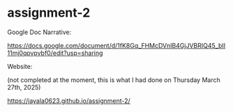 # assignment-2

Google Doc Narrative:

https://docs.google.com/document/d/1fK8Gq_FHMcDVnlB4GjJVBRIQ45_bII11mj0qpvpvbf0/edit?usp=sharing

Website:

(not completed at the moment, this is what I had done on Thursday March 27th, 2025)

https://jayala0623.github.io/assignment-2/
